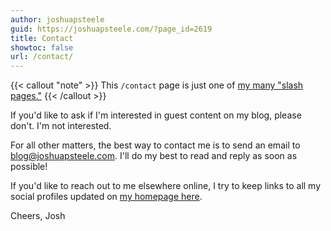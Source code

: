 ```yaml
---
author: joshuapsteele
guid: https://joshuapsteele.com/?page_id=2619
title: Contact
showtoc: false
url: /contact/
---
```

{{< callout "note" >}}
This `/contact` page is just one of [my many "slash pages."](/slashes)
{{< /callout >}}

If you'd like to ask if I'm interested in guest content on my blog, please don't. I'm not interested.

For all other matters, the best way to contact me is to send an email to [blog@joshuapsteele.com](mailto:blog@joshuapsteele.com). I'll do my best to read and reply as soon as possible!

If you'd like to reach out to me elsewhere online, I try to keep links to all my social profiles updated on [my homepage here](/).

Cheers,
Josh